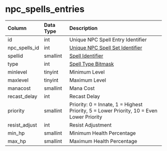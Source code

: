 # npc\_spells\_entries

| Column | Data Type | Description |
| :--- | :--- | :--- |
| id | int | Unique NPC Spell Entry Identifier |
| npc\_spells\_id | int | [Unique NPC Spell Set Identifier](npc_spells.md) |
| spellid | smallint | [Spell Identifier](../../../schema/categories/spells/spells_new.md) |
| type | int | [Spell Type Bitmask](../../../../categories/spells/spell-types) |
| minlevel | tinyint | Minimum Level |
| maxlevel | tinyint | Maximum Level |
| manacost | smallint | Mana Cost |
| recast\_delay | int | Recast Delay |
| priority | smallint | Priority: 0 = Innate, 1 = Highest Priority, 5 = Lower Priority, 10 = Even Lower Priority |
| resist\_adjust | int | Resist Adjustment |
| min\_hp | smallint | Minimum Health Percentage |
| max\_hp | smallint | Maximum Health Percentage |


